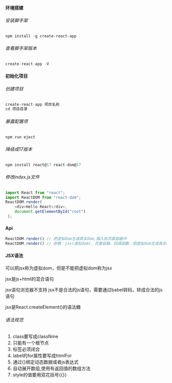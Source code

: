#### 环境搭建

###### 安装脚手架

```markdown
npm install -g create-react-app
```

###### 查看脚手架版本

```js
create-react-app -V
```

#### 初始化项目

###### 创建项目

```js
create-react-app 项目名称
cd 项目目录 
```

###### 暴露配置项

```js
npm run eject
```

###### 降级成17版本

```js
npm install react@17 react-dom@17
```

###### 修改index.js文件

```js
import React from "react";
import ReactDOM from "react-dom";
ReactDOM.render(
    <div>Hello React</div>,
    document.getElementById("root")
 );
```

#### Api

```jsx
ReactDOM.render() // 把虚拟dom生成真实dom,插入到页面容器中
ReactDOM.render() // 参数：jsx(虚拟dom)、页面容器、回调函数：把虚拟dom生成真实dom插入到页面容器中之后立刻调用
```



#### JSX语法

可以把jsx称为虚拟dom，但是不能把虚拟dom称为jsx

jsx是js+html的混合语句

jsx语句浏览器不支持 jsx不是合法的js语句，需要通过babel转码，转成合法的js语句

jsx是React.createElement()的语法糖

###### 语法规范

1. class要写成classNme
2. 只能有一个根节点
3. 标签必须闭合
4. label的for属性要写成htmlFor
5. 通过{}绑定动态数据或者js表达式
6. 自动展开数组,使用有返回值的数组方法
7. style的值要用双花括号{{}}

